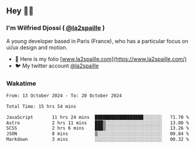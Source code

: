 ## Hey 👋🏾
### I'm Wilfried Djossi ( <a href="https://twitter.com/la2spaille/" target="_blank">@la2spaille</a> )
A young developer based in Paris (France), who has a particular focus on ui/ux design and motion.

- 🎨 Here is my folio [www.la2spaille.com](https://www.la2spaille.com/)
- 🐦 My twitter account [@la2spaille](https://twitter.com/la2spaille/)

### Wakatime
<!--START_SECTION:waka-->

```txt
From: 13 October 2024 - To: 20 October 2024

Total Time: 15 hrs 54 mins

JavaScript       11 hrs 24 mins  ██████████████████░░░░░░░   71.70 %
Astro            2 hrs 11 mins   ███▒░░░░░░░░░░░░░░░░░░░░░   13.80 %
SCSS             2 hrs 6 mins    ███▒░░░░░░░░░░░░░░░░░░░░░   13.26 %
JSON             8 mins          ▒░░░░░░░░░░░░░░░░░░░░░░░░   00.84 %
Markdown         3 mins          ░░░░░░░░░░░░░░░░░░░░░░░░░   00.32 %
```

<!--END_SECTION:waka-->
<!--
**la2spaille/la2spaille** is a ✨ _special_ ✨ repository because its `README.md` (this file) appears on your GitHub profile.

Here are some ideas to get you started:

- 🔭 I’m currently working on ...
- 🌱 I’m currently learning ...
- 👯 I’m looking to collaborate on ...
- 🤔 I’m looking for help with ...
- 💬 Ask me about ...
- 📫 How to reach me: ...
- 😄 Pronouns: ...
- ⚡ Fun fact: ...
-->
